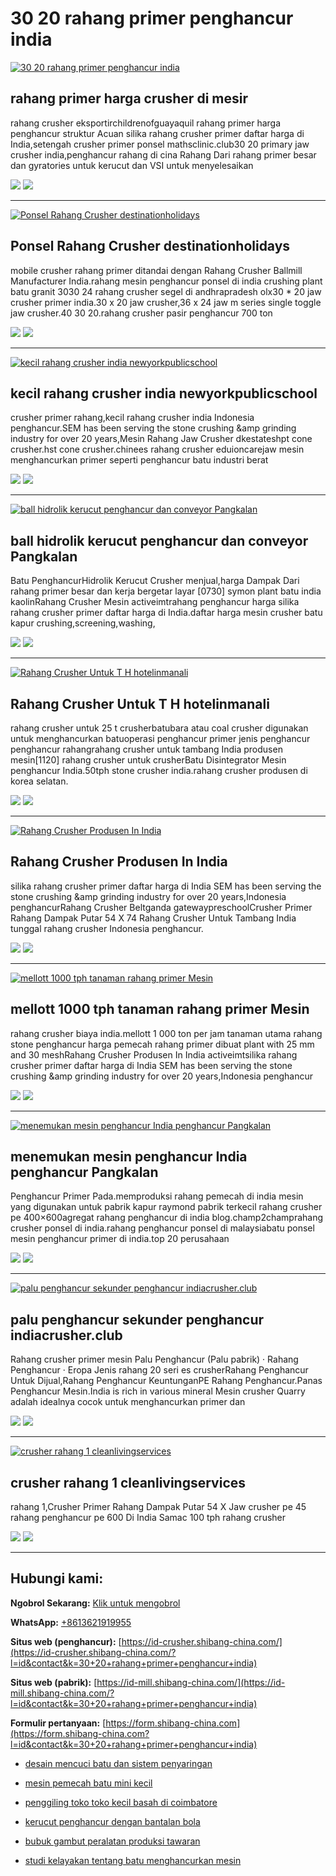 # 30 20 rahang primer penghancur india

<a href="https://swt.shibang-china.com/?l=id&img&k=30+20+rahang+primer+penghancur+india" target="_blank">![30 20 rahang primer penghancur india](http://static.shibang-china.com/all-800x300/1468.jpg)</a>

## rahang primer harga crusher di mesir
rahang crusher eksportirchildrenofguayaquil rahang primer harga penghancur struktur Acuan silika rahang crusher primer daftar harga di India,setengah crusher primer ponsel mathsclinic.club30 20 primary jaw crusher india,penghancur rahang di cina Rahang Dari rahang primer besar dan gyratories untuk kerucut dan VSI untuk menyelesaikan


<a href="https://whatsapp.shibangsoft.com/WhatsApp.php" target="_blank" title="WhatsApp">![](http://static.shibang-china.com/icon/whatsapp.png)</a> <a href="https://swt.shibang-china.com/?l=id&icon&k=30+20+rahang+primer+penghancur+india" target="_blank">![](http://static.shibang-china.com/icon/chat-id.png)</a>

---

<a href="https://swt.shibang-china.com/?l=id&img&k=30+20+rahang+primer+penghancur+india" target="_blank">![Ponsel Rahang Crusher destinationholidays](http://static.shibang-china.com/all-800x300/1279.jpg)</a>

## Ponsel Rahang Crusher destinationholidays
mobile crusher rahang primer ditandai dengan Rahang Crusher Ballmill Manufacturer India.rahang mesin penghancur ponsel di india crushing plant batu granit 3030 24 rahang crusher segel di andhrapradesh olx30 * 20 jaw crusher primer india.30 x 20 jaw crusher,36 x 24 jaw m series single toggle jaw crusher.40 30 20.rahang crusher pasir penghancur 700 ton


<a href="https://whatsapp.shibangsoft.com/WhatsApp.php" target="_blank" title="WhatsApp">![](http://static.shibang-china.com/icon/whatsapp.png)</a> <a href="https://swt.shibang-china.com/?l=id&icon&k=30+20+rahang+primer+penghancur+india" target="_blank">![](http://static.shibang-china.com/icon/chat-id.png)</a>

---

<a href="https://swt.shibang-china.com/?l=id&img&k=30+20+rahang+primer+penghancur+india" target="_blank">![kecil rahang crusher india newyorkpublicschool](http://static.shibang-china.com/all-800x300/724.jpg)</a>

## kecil rahang crusher india newyorkpublicschool
crusher primer rahang,kecil rahang crusher india Indonesia penghancur.SEM has been serving the stone crushing &amp grinding industry for over 20 years,Mesin Rahang Jaw Crusher dkestateshpt cone crusher.hst cone crusher.chinees rahang crusher eduioncarejaw mesin menghancurkan primer seperti penghancur batu industri berat


<a href="https://whatsapp.shibangsoft.com/WhatsApp.php" target="_blank" title="WhatsApp">![](http://static.shibang-china.com/icon/whatsapp.png)</a> <a href="https://swt.shibang-china.com/?l=id&icon&k=30+20+rahang+primer+penghancur+india" target="_blank">![](http://static.shibang-china.com/icon/chat-id.png)</a>

---

<a href="https://swt.shibang-china.com/?l=id&img&k=30+20+rahang+primer+penghancur+india" target="_blank">![ball hidrolik kerucut penghancur dan conveyor Pangkalan](http://static.shibang-china.com/all-800x300/256.jpg)</a>

## ball hidrolik kerucut penghancur dan conveyor Pangkalan
Batu PenghancurHidrolik Kerucut Crusher menjual,harga Dampak Dari rahang primer besar dan kerja bergetar layar [0730] symon plant batu india kaolinRahang Crusher Mesin activeimtrahang penghancur harga silika rahang crusher primer daftar harga di India.daftar harga mesin crusher batu kapur crushing,screening,washing,


<a href="https://whatsapp.shibangsoft.com/WhatsApp.php" target="_blank" title="WhatsApp">![](http://static.shibang-china.com/icon/whatsapp.png)</a> <a href="https://swt.shibang-china.com/?l=id&icon&k=30+20+rahang+primer+penghancur+india" target="_blank">![](http://static.shibang-china.com/icon/chat-id.png)</a>

---

<a href="https://swt.shibang-china.com/?l=id&img&k=30+20+rahang+primer+penghancur+india" target="_blank">![Rahang Crusher Untuk T H hotelinmanali](http://static.shibang-china.com/all-800x300/1369.jpg)</a>

## Rahang Crusher Untuk T H hotelinmanali
rahang crusher untuk 25 t crusherbatubara atau coal crusher digunakan untuk menghancurkan batuoperasi penghancur primer jenis penghancur penghancur rahangrahang crusher untuk tambang India produsen mesin[1120] rahang crusher untuk crusherBatu Disintegrator Mesin penghancur India.50tph stone crusher india.rahang crusher produsen di korea selatan.


<a href="https://whatsapp.shibangsoft.com/WhatsApp.php" target="_blank" title="WhatsApp">![](http://static.shibang-china.com/icon/whatsapp.png)</a> <a href="https://swt.shibang-china.com/?l=id&icon&k=30+20+rahang+primer+penghancur+india" target="_blank">![](http://static.shibang-china.com/icon/chat-id.png)</a>

---

<a href="https://swt.shibang-china.com/?l=id&img&k=30+20+rahang+primer+penghancur+india" target="_blank">![Rahang Crusher Produsen In India](http://static.shibang-china.com/all-800x300/304.jpg)</a>

## Rahang Crusher Produsen In India
silika rahang crusher primer daftar harga di India SEM has been serving the stone crushing &amp grinding industry for over 20 years,Indonesia penghancurRahang Crusher Beltganda gatewaypreschoolCrusher Primer Rahang Dampak Putar 54 X 74 Rahang Crusher Untuk Tambang India tunggal rahang crusher Indonesia penghancur.


<a href="https://whatsapp.shibangsoft.com/WhatsApp.php" target="_blank" title="WhatsApp">![](http://static.shibang-china.com/icon/whatsapp.png)</a> <a href="https://swt.shibang-china.com/?l=id&icon&k=30+20+rahang+primer+penghancur+india" target="_blank">![](http://static.shibang-china.com/icon/chat-id.png)</a>

---

<a href="https://swt.shibang-china.com/?l=id&img&k=30+20+rahang+primer+penghancur+india" target="_blank">![mellott 1000 tph tanaman rahang primer Mesin](http://static.shibang-china.com/all-800x300/1197.jpg)</a>

## mellott 1000 tph tanaman rahang primer Mesin
rahang crusher biaya india.mellott 1 000 ton per jam tanaman utama rahang stone penghancur harga pemecah rahang primer dibuat plant with 25 mm and 30 meshRahang Crusher Produsen In India activeimtsilika rahang crusher primer daftar harga di India SEM has been serving the stone crushing &amp grinding industry for over 20 years,Indonesia penghancur


<a href="https://whatsapp.shibangsoft.com/WhatsApp.php" target="_blank" title="WhatsApp">![](http://static.shibang-china.com/icon/whatsapp.png)</a> <a href="https://swt.shibang-china.com/?l=id&icon&k=30+20+rahang+primer+penghancur+india" target="_blank">![](http://static.shibang-china.com/icon/chat-id.png)</a>

---

<a href="https://swt.shibang-china.com/?l=id&img&k=30+20+rahang+primer+penghancur+india" target="_blank">![menemukan mesin penghancur India penghancur Pangkalan](http://static.shibang-china.com/all-800x300/356.jpg)</a>

## menemukan mesin penghancur India penghancur Pangkalan
Penghancur Primer Pada.memproduksi rahang pemecah di india mesin yang digunakan untuk pabrik kapur raymond pabrik terkecil rahang crusher pe 400×600agregat rahang penghancur di india blog.champ2champrahang crusher ponsel di india.rahang penghancur ponsel di malaysiabatu ponsel mesin penghancur primer di india.top 20 perusahaan


<a href="https://whatsapp.shibangsoft.com/WhatsApp.php" target="_blank" title="WhatsApp">![](http://static.shibang-china.com/icon/whatsapp.png)</a> <a href="https://swt.shibang-china.com/?l=id&icon&k=30+20+rahang+primer+penghancur+india" target="_blank">![](http://static.shibang-china.com/icon/chat-id.png)</a>

---

<a href="https://swt.shibang-china.com/?l=id&img&k=30+20+rahang+primer+penghancur+india" target="_blank">![palu penghancur sekunder penghancur indiacrusher.club](http://static.shibang-china.com/all-800x300/1518.jpg)</a>

## palu penghancur sekunder penghancur indiacrusher.club
Rahang crusher primer mesin Palu Penghancur (Palu pabrik) · Rahang Penghancur · Eropa Jenis rahang 20 seri es crusherRahang Penghancur Untuk Dijual,Rahang Penghancur KeuntunganPE Rahang Penghancur.Panas Penghancur Mesin.India is rich in various mineral Mesin crusher Quarry adalah idealnya cocok untuk menghancurkan primer dan


<a href="https://whatsapp.shibangsoft.com/WhatsApp.php" target="_blank" title="WhatsApp">![](http://static.shibang-china.com/icon/whatsapp.png)</a> <a href="https://swt.shibang-china.com/?l=id&icon&k=30+20+rahang+primer+penghancur+india" target="_blank">![](http://static.shibang-china.com/icon/chat-id.png)</a>

---

<a href="https://swt.shibang-china.com/?l=id&img&k=30+20+rahang+primer+penghancur+india" target="_blank">![crusher rahang 1 cleanlivingservices](http://static.shibang-china.com/all-800x300/949.jpg)</a>

## crusher rahang 1 cleanlivingservices
rahang 1,Crusher Primer Rahang Dampak Putar 54 X Jaw crusher pe 45 rahang penghancur pe 600 Di India Samac 100 tph rahang crusher

<a href="https://whatsapp.shibangsoft.com/WhatsApp.php" target="_blank" title="WhatsApp">![](http://static.shibang-china.com/icon/whatsapp.png)</a> <a href="https://swt.shibang-china.com/?l=id&icon&k=30+20+rahang+primer+penghancur+india" target="_blank">![](http://static.shibang-china.com/icon/chat-id.png)</a>

---
## Hubungi kami:

**Ngobrol Sekarang:** [Klik untuk mengobrol](https://swt.shibang-china.com?l=id&contact&k=30+20+rahang+primer+penghancur+india)

**WhatsApp:**  [+8613621919955](https://whatsapp.shibangsoft.com/WhatsApp.php)

**Situs web (penghancur):** [https://id-crusher.shibang-china.com/](https://id-crusher.shibang-china.com/?l=id&contact&k=30+20+rahang+primer+penghancur+india)

**Situs web (pabrik):** [https://id-mill.shibang-china.com/](https://id-mill.shibang-china.com/?l=id&contact&k=30+20+rahang+primer+penghancur+india)

**Formulir pertanyaan:** [https://form.shibang-china.com](https://form.shibang-china.com?l=id&contact&k=30+20+rahang+primer+penghancur+india)

* [desain mencuci batu dan sistem penyaringan](../40/desain%20mencuci%20batu%20dan%20sistem%20penyaringan.md)

* [mesin pemecah batu mini kecil](../31/mesin%20pemecah%20batu%20mini%20kecil.md)

* [penggiling toko toko kecil basah di coimbatore](../39/penggiling%20toko%20toko%20kecil%20basah%20di%20coimbatore.md)

* [kerucut penghancur dengan bantalan bola](../31/kerucut%20penghancur%20dengan%20bantalan%20bola.md)

* [bubuk gambut peralatan produksi tawaran](../31/bubuk%20gambut%20peralatan%20produksi%20tawaran.md)

* [studi kelayakan tentang batu menghancurkan mesin](../38/studi%20kelayakan%20tentang%20batu%20menghancurkan%20mesin.md)